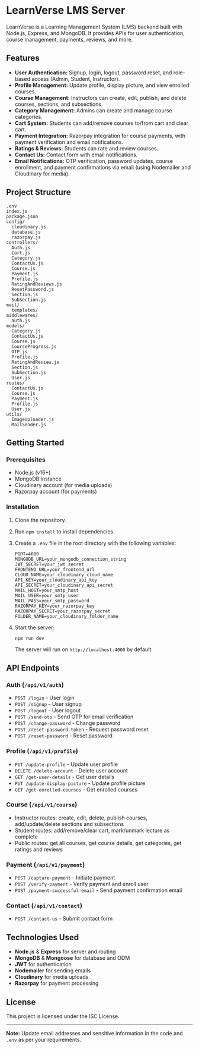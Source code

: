 # LearnVerse LMS Server

LearnVerse is a Learning Management System (LMS) backend built with Node.js, Express, and MongoDB. It provides APIs for user authentication, course management, payments, reviews, and more.

## Features

- **User Authentication:** Signup, login, logout, password reset, and role-based access (Admin, Student, Instructor).
- **Profile Management:** Update profile, display picture, and view enrolled courses.
- **Course Management:** Instructors can create, edit, publish, and delete courses, sections, and subsections.
- **Category Management:** Admins can create and manage course categories.
- **Cart System:** Students can add/remove courses to/from cart and clear cart.
- **Payment Integration:** Razorpay integration for course payments, with payment verification and email notifications.
- **Ratings & Reviews:** Students can rate and review courses.
- **Contact Us:** Contact form with email notifications.
- **Email Notifications:** OTP verification, password updates, course enrollment, and payment confirmations via email (using Nodemailer and Cloudinary for media).

## Project Structure

```
.env
index.js
package.json
config/
  cloudinary.js
  database.js
  razorpay.js
controllers/
  Auth.js
  Cart.js
  Category.js
  ContactUs.js
  Course.js
  Payment.js
  Profile.js
  RatingAndReviews.js
  ResetPassword.js
  Section.js
  SubSection.js
mail/
  templates/
middlewares/
  auth.js
models/
  Category.js
  ContactUs.js
  Course.js
  CourseProgress.js
  OTP.js
  Profile.js
  RatingAndReview.js
  Section.js
  SubSection.js
  User.js
routes/
  ContactUs.js
  Course.js
  Payment.js
  Profile.js
  User.js
utils/
  ImageUploader.js
  MailSender.js
```

## Getting Started

### Prerequisites

- Node.js (v16+)
- MongoDB instance
- Cloudinary account (for media uploads)
- Razorpay account (for payments)

### Installation

1. Clone the repository.
2. Run `npm install` to install dependencies.
3. Create a `.env` file in the root directory with the following variables:

    ```
    PORT=4000
    MONGODB_URL=your_mongodb_connection_string
    JWT_SECRET=your_jwt_secret
    FRONTEND_URL=your_frontend_url
    CLOUD_NAME=your_cloudinary_cloud_name
    API_KEY=your_cloudinary_api_key
    API_SECRET=your_cloudinary_api_secret
    MAIL_HOST=your_smtp_host
    MAIL_USER=your_smtp_user
    MAIL_PASS=your_smtp_password
    RAZORPAY_KEY=your_razorpay_key
    RAZORPAY_SECRET=your_razorpay_secret
    FOLDER_NAME=your_cloudinary_folder_name
    ```

4. Start the server:

    ```
    npm run dev
    ```

    The server will run on `http://localhost:4000` by default.

## API Endpoints

### Auth (`/api/v1/auth`)
- `POST /login` - User login
- `POST /signup` - User signup
- `POST /logout` - User logout
- `POST /send-otp` - Send OTP for email verification
- `POST /change-password` - Change password
- `POST /reset-password-token` - Request password reset
- `POST /reset-password` - Reset password

### Profile (`/api/v1/profile`)
- `PUT /update-profile` - Update user profile
- `DELETE /delete-account` - Delete user account
- `GET /get-user-details` - Get user details
- `PUT /update-display-picture` - Update profile picture
- `GET /get-enrolled-courses` - Get enrolled courses

### Course (`/api/v1/course`)
- Instructor routes: create, edit, delete, publish courses, add/update/delete sections and subsections
- Student routes: add/remove/clear cart, mark/unmark lecture as complete
- Public routes: get all courses, get course details, get categories, get ratings and reviews

### Payment (`/api/v1/payment`)
- `POST /capture-payment` - Initiate payment
- `POST /verify-payment` - Verify payment and enroll user
- `POST /payment-successful-email` - Send payment confirmation email

### Contact (`/api/v1/contact`)
- `POST /contact-us` - Submit contact form

## Technologies Used

- **Node.js** & **Express** for server and routing
- **MongoDB** & **Mongoose** for database and ODM
- **JWT** for authentication
- **Nodemailer** for sending emails
- **Cloudinary** for media uploads
- **Razorpay** for payment processing

## License

This project is licensed under the ISC License.

---

**Note:** Update email addresses and sensitive information in the code and `.env` as per your requirements.
